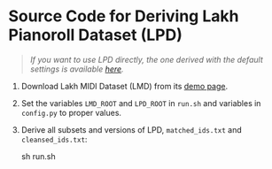 # Source Code for Deriving Lakh Pianoroll Dataset (LPD)

> *If you want to use LPD directly, the one derived with the default settings is
available [here](https://salu133445.github.io/lakh-pianoroll-dataset/dataset).*

1. Download Lakh MIDI Dataset (LMD) from its
   [demo page](http://colinraffel.com/projects/lmd/).

2. Set the variables `LMD_ROOT` and `LPD_ROOT` in `run.sh` and variables in
   `config.py` to proper values.
3. Derive all subsets and versions of LPD, `matched_ids.txt` and
   `cleansed_ids.txt`:

    sh run.sh
